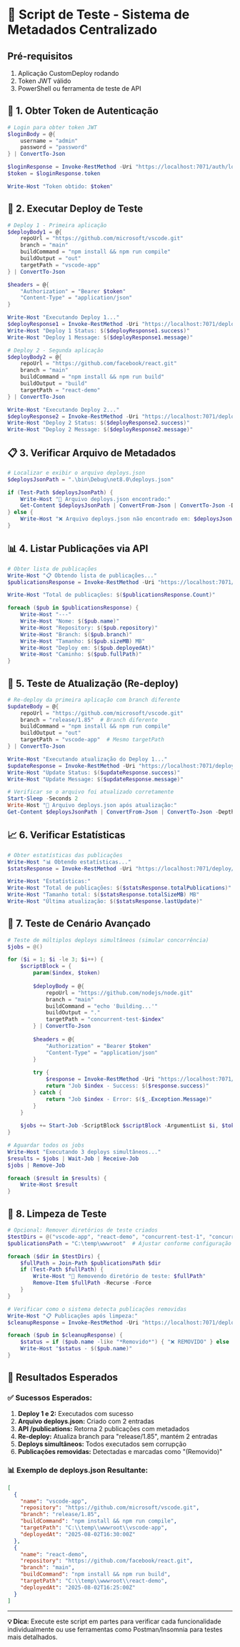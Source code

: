 # 🧪 Script de Teste - Sistema de Metadados Centralizado

## Pré-requisitos
1. Aplicação CustomDeploy rodando
2. Token JWT válido
3. PowerShell ou ferramenta de teste de API

## 🔐 1. Obter Token de Autenticação

```powershell
# Login para obter token JWT
$loginBody = @{
    username = "admin"
    password = "password"
} | ConvertTo-Json

$loginResponse = Invoke-RestMethod -Uri "https://localhost:7071/auth/login" -Method POST -Body $loginBody -ContentType "application/json"
$token = $loginResponse.token

Write-Host "Token obtido: $token"
```

## 🚀 2. Executar Deploy de Teste

```powershell
# Deploy 1 - Primeira aplicação
$deployBody1 = @{
    repoUrl = "https://github.com/microsoft/vscode.git"
    branch = "main"
    buildCommand = "npm install && npm run compile"
    buildOutput = "out"
    targetPath = "vscode-app"
} | ConvertTo-Json

$headers = @{
    "Authorization" = "Bearer $token"
    "Content-Type" = "application/json"
}

Write-Host "Executando Deploy 1..."
$deployResponse1 = Invoke-RestMethod -Uri "https://localhost:7071/deploy" -Method POST -Body $deployBody1 -Headers $headers
Write-Host "Deploy 1 Status: $($deployResponse1.success)"
Write-Host "Deploy 1 Message: $($deployResponse1.message)"
```

```powershell
# Deploy 2 - Segunda aplicação
$deployBody2 = @{
    repoUrl = "https://github.com/facebook/react.git"
    branch = "main"
    buildCommand = "npm install && npm run build"
    buildOutput = "build"
    targetPath = "react-demo"
} | ConvertTo-Json

Write-Host "Executando Deploy 2..."
$deployResponse2 = Invoke-RestMethod -Uri "https://localhost:7071/deploy" -Method POST -Body $deployBody2 -Headers $headers
Write-Host "Deploy 2 Status: $($deployResponse2.success)"
Write-Host "Deploy 2 Message: $($deployResponse2.message)"
```

## 📋 3. Verificar Arquivo de Metadados

```powershell
# Localizar e exibir o arquivo deploys.json
$deploysJsonPath = ".\bin\Debug\net8.0\deploys.json"

if (Test-Path $deploysJsonPath) {
    Write-Host "📄 Arquivo deploys.json encontrado:"
    Get-Content $deploysJsonPath | ConvertFrom-Json | ConvertTo-Json -Depth 10
} else {
    Write-Host "❌ Arquivo deploys.json não encontrado em: $deploysJsonPath"
}
```

## 📊 4. Listar Publicações via API

```powershell
# Obter lista de publicações
Write-Host "📋 Obtendo lista de publicações..."
$publicationsResponse = Invoke-RestMethod -Uri "https://localhost:7071/deploy/publications" -Method GET -Headers $headers

Write-Host "Total de publicações: $($publicationsResponse.Count)"

foreach ($pub in $publicationsResponse) {
    Write-Host "---"
    Write-Host "Nome: $($pub.name)"
    Write-Host "Repository: $($pub.repository)"
    Write-Host "Branch: $($pub.branch)"
    Write-Host "Tamanho: $($pub.sizeMB) MB"
    Write-Host "Deploy em: $($pub.deployedAt)"
    Write-Host "Caminho: $($pub.fullPath)"
}
```

## 🔄 5. Teste de Atualização (Re-deploy)

```powershell
# Re-deploy da primeira aplicação com branch diferente
$updateBody = @{
    repoUrl = "https://github.com/microsoft/vscode.git"
    branch = "release/1.85"  # Branch diferente
    buildCommand = "npm install && npm run compile"
    buildOutput = "out"
    targetPath = "vscode-app"  # Mesmo targetPath
} | ConvertTo-Json

Write-Host "Executando atualização do Deploy 1..."
$updateResponse = Invoke-RestMethod -Uri "https://localhost:7071/deploy" -Method POST -Body $updateBody -Headers $headers
Write-Host "Update Status: $($updateResponse.success)"
Write-Host "Update Message: $($updateResponse.message)"

# Verificar se o arquivo foi atualizado corretamente
Start-Sleep -Seconds 2
Write-Host "📄 Arquivo deploys.json após atualização:"
Get-Content $deploysJsonPath | ConvertFrom-Json | ConvertTo-Json -Depth 10
```

## 📈 6. Verificar Estatísticas

```powershell
# Obter estatísticas das publicações
Write-Host "📊 Obtendo estatísticas..."
$statsResponse = Invoke-RestMethod -Uri "https://localhost:7071/deploy/publications/stats" -Method GET -Headers $headers

Write-Host "Estatísticas:"
Write-Host "Total de publicações: $($statsResponse.totalPublications)"
Write-Host "Tamanho total: $($statsResponse.totalSizeMB) MB"
Write-Host "Última atualização: $($statsResponse.lastUpdate)"
```

## 🧪 7. Teste de Cenário Avançado

```powershell
# Teste de múltiplos deploys simultâneos (simular concorrência)
$jobs = @()

for ($i = 1; $i -le 3; $i++) {
    $scriptBlock = {
        param($index, $token)
        
        $deployBody = @{
            repoUrl = "https://github.com/nodejs/node.git"
            branch = "main"
            buildCommand = "echo 'Building...'"
            buildOutput = "."
            targetPath = "concurrent-test-$index"
        } | ConvertTo-Json
        
        $headers = @{
            "Authorization" = "Bearer $token"
            "Content-Type" = "application/json"
        }
        
        try {
            $response = Invoke-RestMethod -Uri "https://localhost:7071/deploy" -Method POST -Body $deployBody -Headers $headers
            return "Job $index - Success: $($response.success)"
        } catch {
            return "Job $index - Error: $($_.Exception.Message)"
        }
    }
    
    $jobs += Start-Job -ScriptBlock $scriptBlock -ArgumentList $i, $token
}

# Aguardar todos os jobs
Write-Host "Executando 3 deploys simultâneos..."
$results = $jobs | Wait-Job | Receive-Job
$jobs | Remove-Job

foreach ($result in $results) {
    Write-Host $result
}
```

## 🧹 8. Limpeza de Teste

```powershell
# Opcional: Remover diretórios de teste criados
$testDirs = @("vscode-app", "react-demo", "concurrent-test-1", "concurrent-test-2", "concurrent-test-3")
$publicationsPath = "C:\temp\wwwroot"  # Ajustar conforme configuração

foreach ($dir in $testDirs) {
    $fullPath = Join-Path $publicationsPath $dir
    if (Test-Path $fullPath) {
        Write-Host "🧹 Removendo diretório de teste: $fullPath"
        Remove-Item $fullPath -Recurse -Force
    }
}

# Verificar como o sistema detecta publicações removidas
Write-Host "📋 Publicações após limpeza:"
$cleanupResponse = Invoke-RestMethod -Uri "https://localhost:7071/deploy/publications" -Method GET -Headers $headers

foreach ($pub in $cleanupResponse) {
    $status = if ($pub.name -like "*Removido*") { "❌ REMOVIDO" } else { "✅ ATIVO" }
    Write-Host "$status - $($pub.name)"
}
```

## 🎯 Resultados Esperados

### ✅ **Sucessos Esperados:**
1. **Deploy 1 e 2:** Executados com sucesso
2. **Arquivo deploys.json:** Criado com 2 entradas
3. **API /publications:** Retorna 2 publicações com metadados
4. **Re-deploy:** Atualiza branch para "release/1.85", mantém 2 entradas
5. **Deploys simultâneos:** Todos executados sem corrupção
6. **Publicações removidas:** Detectadas e marcadas como "(Removido)"

### 📊 **Exemplo de deploys.json Resultante:**
```json
[
  {
    "name": "vscode-app",
    "repository": "https://github.com/microsoft/vscode.git",
    "branch": "release/1.85",
    "buildCommand": "npm install && npm run compile",
    "targetPath": "C:\\temp\\wwwroot\\vscode-app",
    "deployedAt": "2025-08-02T16:30:00Z"
  },
  {
    "name": "react-demo",
    "repository": "https://github.com/facebook/react.git",
    "branch": "main",
    "buildCommand": "npm install && npm run build",
    "targetPath": "C:\\temp\\wwwroot\\react-demo",
    "deployedAt": "2025-08-02T16:25:00Z"
  }
]
```

---

**💡 Dica:** Execute este script em partes para verificar cada funcionalidade individualmente ou use ferramentas como Postman/Insomnia para testes mais detalhados.

